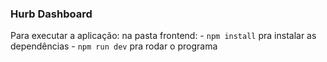 ### Hurb Dashboard


Para executar a aplicação: 
    na pasta frontend:
    - `npm install` pra instalar as dependências
    - `npm run dev` pra rodar o programa




